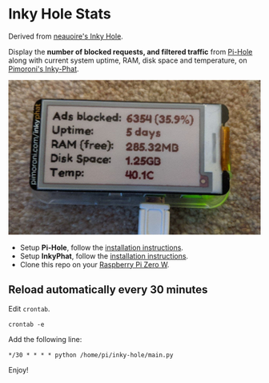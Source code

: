 # Inky Hole Stats

Derived from [neauoire's Inky Hole](https://github.com/neauoire/inky-hole).

Display the **number of blocked requests, and filtered traffic** from [Pi-Hole](https://pi-hole.net) along with current system uptime, RAM, disk space and temperature, on [Pimoroni's Inky-Phat](https://github.com/pimoroni/inky-phat/issues).

<img src='https://raw.githubusercontent.com/MeadowDrone/inky-hole-stats/master/stats.jpg?v=1' width="600"/>

- Setup **Pi-Hole**, follow the [installation instructions](https://learn.adafruit.com/pi-hole-ad-blocker-with-pi-zero-w/install-pi-hole).
- Setup **InkyPhat**, follow the [installation instructions](https://learn.pimoroni.com/tutorial/sandyj/getting-started-with-inky-phat).
- Clone this repo on your [Raspberry Pi Zero W](https://www.raspberrypi.org/products/).

## Reload automatically every 30 minutes

Edit `crontab`. 

```
crontab -e
```

Add the following line:

```
*/30 * * * * python /home/pi/inky-hole/main.py
```

Enjoy!